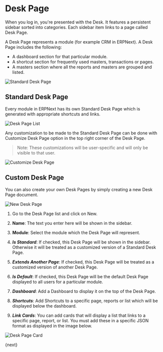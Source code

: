 <!-- add-breadcrumbs -->
# Desk Page

When you log in, you're presented with the Desk. It features a persistent sidebar sorted into categories. Each sidebar item links to a page called Desk Page.

A Desk Page represents a module (for example CRM in ERPNext). A Desk Page includes the following:

- A dashboard section for that particular module.
- A shortcut section for frequently used masters, transactions or pages.
- A masters section where all the reports and masters are grouped and listed.

<img alt="Standard Desk Page" class="screenshot" src="{{docs_base_url}}/assets/img/customize/standard-desk-page.png">

## Standard Desk Page

Every module in ERPNext has its own Standard Desk Page which is generated with appropriate shortcuts and links.

<img alt="Desk Page List" class="screenshot" src="{{docs_base_url}}/assets/img/customize/desk-page-list.png">

Any customization to be made to the Standard Desk Page can be done with Customize Desk Page option in the top right corner of the Desk Page.

> Note: These customizations will be user-specific and will only be visible to that user.

<img alt="Customize Desk Page" class="screenshot" src="{{docs_base_url}}/assets/img/customize/customize-desk-page.png">

## Custom Desk Page

You can also create your own Desk Pages by simply creating a new Desk Page document.

<img alt="New Desk Page" class="screenshot" src="{{docs_base_url}}/assets/img/customize/new-desk-page.png">

1. Go to the Desk Page list and click on New.

1. **Name**: The text you enter here will be shown in the sidebar.

1. **Module**: Select the module which the Desk Page will represent.

1. ***Is Standard***: If checked, this Desk Page will be shown in the sidebar. Otherwise it will be treated as a customized version of a Standard Desk Page.

1. ***Extends Another Page***: If checked, this Desk Page will be treated as a customized version of another Desk Page.

1. ***Is Default***: If checked, this Desk Page will be the default Desk Page displayed to all users for a particular module.

1. ***Dashboard***: Add a Dashboard to display it on the top of the Desk Page.

1. ***Shortcuts***: Add Shortcuts to a specific page, reports or list which will be displayed below the dashboard.

1. ***Link Cards***: You can add cards that will display a list that links to a specific page, report, or list. You must add these in a specific JSON format as displayed in the image below.

<img alt="Desk Page Card" class="screenshot" src="{{docs_base_url}}/assets/img/customize/desk-page-card.png">

{next}

